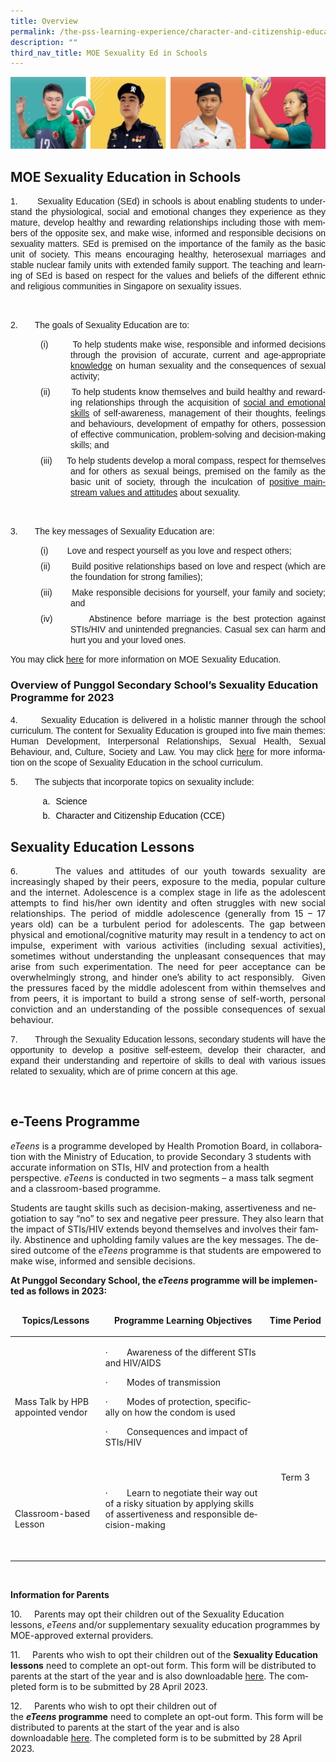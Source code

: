 ```yaml
---
title: Overview
permalink: /the-pss-learning-experience/character-and-citizenship-education/moe-sexuality-in-schools/
description: ""
third_nav_title: MOE Sexuality Ed in Schools
---
```

![](/images/Our%20School/subbanner.jpg)

## MOE Sexuality Education in Schools

<div class="description ive_editable ive_ptod ive_content" id="_ptod_89246"><p style="margin:0in;margin-bottom:.0001pt;text-align:justify;text-justify:
inter-ideograph"><span lang="EN-GB" style="font-family:&quot;Arial&quot;,sans-serif;
mso-bidi-font-family:&quot;Times New Roman&quot;;mso-bidi-font-weight:bold">1.&nbsp;&nbsp;&nbsp;&nbsp;&nbsp;&nbsp; </span><span lang="EN-GB" style="font-family:
&quot;Arial&quot;,sans-serif">Sexuality Education (SEd) in schools is about enabling
students to understand the physiological, social and emotional changes they
experience as they mature, develop healthy and rewarding relationships
including those with members of the opposite sex, and make wise, informed and
responsible decisions on sexuality matters. SEd is premised on the importance
of the family as the basic unit of society. This means encouraging healthy,
heterosexual marriages and stable nuclear family units with extended family
support. The teaching and learning of SEd is based on respect for the values
and beliefs of the different ethnic and religious communities in Singapore on
sexuality issues.<span style="color:#7030A0"></span></span></p>

<p class="MsoNormal"><span lang="EN-GB" style="font-family:
&quot;Arial&quot;,sans-serif">&nbsp;</span></p>

<p class="MsoNormal"><span lang="EN-GB" style="font-family:
&quot;Arial&quot;,sans-serif">2.&nbsp;&nbsp;&nbsp;&nbsp;&nbsp;&nbsp; The goals of Sexuality
Education are to:</span></p>

<p class="MsoNormal" style="margin-top:0in;margin-right:0in;margin-bottom:6.0pt;
margin-left:1.0in;text-align:justify;text-justify:inter-ideograph;text-indent:
-.5in;mso-list:l1 level1 lfo1;tab-stops:18.75pt list 1.0in"><!--[if !supportLists]--><span lang="EN-GB" style="font-family:&quot;Arial&quot;,sans-serif;mso-fareast-font-family:Arial">(i)<span style="font-variant-numeric: normal; font-variant-east-asian: normal; font-stretch: normal; font-size: 7pt; line-height: normal; font-family: &quot;Times New Roman&quot;;">&nbsp;&nbsp;&nbsp;&nbsp;&nbsp;&nbsp;&nbsp;&nbsp;&nbsp;&nbsp;&nbsp;&nbsp;
</span></span><!--[endif]--><span lang="EN-GB" style="font-family:&quot;Arial&quot;,sans-serif">To
help students make wise, responsible and informed decisions through the
provision of accurate, current and age-appropriate <u>knowledge</u> on human
sexuality and the consequences of sexual activity;</span></p>

<p class="MsoNormal" style="margin-top:0in;margin-right:0in;margin-bottom:6.0pt;
margin-left:1.0in;text-align:justify;text-justify:inter-ideograph;text-indent:
-.5in;mso-list:l1 level1 lfo1;tab-stops:18.75pt list 1.0in 1.5in"><!--[if !supportLists]--><span lang="EN-GB" style="font-family:&quot;Arial&quot;,sans-serif;mso-fareast-font-family:Arial">(ii)<span style="font-variant-numeric: normal; font-variant-east-asian: normal; font-stretch: normal; font-size: 7pt; line-height: normal; font-family: &quot;Times New Roman&quot;;">&nbsp;&nbsp;&nbsp;&nbsp;&nbsp;&nbsp;&nbsp;&nbsp;&nbsp;&nbsp;&nbsp;
</span></span><!--[endif]--><span lang="EN-GB" style="font-family:&quot;Arial&quot;,sans-serif">To
help students know themselves and build healthy and rewarding relationships
through the acquisition of <u>social and emotional skills</u> of
self-awareness, management of their thoughts, feelings and behaviours,
development of empathy for others, possession of effective communication,
problem-solving and decision-making skills; and</span></p>

<p class="MsoNormal" style="margin-top:0in;margin-right:0in;margin-bottom:6.0pt;
margin-left:1.0in;text-align:justify;text-justify:inter-ideograph;text-indent:
-.5in;mso-list:l1 level1 lfo1;tab-stops:18.75pt list 1.0in 1.5in"><!--[if !supportLists]--><span lang="EN-GB" style="font-family:&quot;Arial&quot;,sans-serif;mso-fareast-font-family:Arial">(iii)<span style="font-variant-numeric: normal; font-variant-east-asian: normal; font-stretch: normal; font-size: 7pt; line-height: normal; font-family: &quot;Times New Roman&quot;;">&nbsp;&nbsp;&nbsp;&nbsp;&nbsp;&nbsp;&nbsp;&nbsp;&nbsp;
</span></span><!--[endif]--><span lang="EN-GB" style="font-family:&quot;Arial&quot;,sans-serif">To
help students develop a moral compass, respect for themselves and for others as
sexual beings, premised on the family as the basic unit of society, through the
inculcation of <u>positive mainstream values and attitudes</u> about sexuality.
</span></p>

<p class="MsoNormal"><span lang="EN-GB" style="font-family:&quot;Arial&quot;,sans-serif;
mso-bidi-font-family:&quot;Times New Roman&quot;;mso-bidi-font-weight:bold">&nbsp;</span></p>

<p class="MsoNormal"><span lang="EN-GB" style="font-family:&quot;Arial&quot;,sans-serif;
mso-bidi-font-family:&quot;Times New Roman&quot;;mso-bidi-font-weight:bold">3.&nbsp;&nbsp;&nbsp;&nbsp;&nbsp;&nbsp; The key messages of Sexuality Education
are:</span></p>

<p class="MsoNormal" style="margin-top:0in;margin-right:0in;margin-bottom:6.0pt;
margin-left:1.0in;text-align:justify;text-justify:inter-ideograph;text-indent:
-.5in;mso-list:l0 level1 lfo2;tab-stops:18.75pt list 1.0in 1.5in"><!--[if !supportLists]--><span lang="EN-GB" style="font-family:&quot;Arial&quot;,sans-serif;mso-fareast-font-family:Arial">(i)<span style="font-variant-numeric: normal; font-variant-east-asian: normal; font-stretch: normal; font-size: 7pt; line-height: normal; font-family: &quot;Times New Roman&quot;;">&nbsp;&nbsp;&nbsp;&nbsp;&nbsp;&nbsp;&nbsp;&nbsp;&nbsp;&nbsp;&nbsp;&nbsp;
</span></span><!--[endif]--><span lang="EN-GB" style="font-family:&quot;Arial&quot;,sans-serif">Love
and respect yourself as you love and respect others;</span></p>

<p class="MsoNormal" style="margin-top:0in;margin-right:0in;margin-bottom:6.0pt;
margin-left:1.0in;text-align:justify;text-justify:inter-ideograph;text-indent:
-.5in;mso-list:l0 level1 lfo2;tab-stops:18.75pt list 1.0in 1.5in"><!--[if !supportLists]--><span lang="EN-GB" style="font-family:&quot;Arial&quot;,sans-serif;mso-fareast-font-family:Arial">(ii)<span style="font-variant-numeric: normal; font-variant-east-asian: normal; font-stretch: normal; font-size: 7pt; line-height: normal; font-family: &quot;Times New Roman&quot;;">&nbsp;&nbsp;&nbsp;&nbsp;&nbsp;&nbsp;&nbsp;&nbsp;&nbsp;&nbsp;&nbsp;
</span></span><!--[endif]--><span lang="EN-GB" style="font-family:&quot;Arial&quot;,sans-serif">Build
positive relationships based on love and respect (which are the foundation for
strong families);</span></p>

<p class="MsoNormal" style="margin-top:0in;margin-right:0in;margin-bottom:6.0pt;
margin-left:1.0in;text-align:justify;text-justify:inter-ideograph;text-indent:
-.5in;mso-list:l0 level1 lfo2;tab-stops:list 1.0in"><!--[if !supportLists]--><span lang="EN-GB" style="font-family:&quot;Arial&quot;,sans-serif;mso-fareast-font-family:Arial;
mso-bidi-font-weight:bold">(iii)<span style="font-variant-numeric: normal; font-variant-east-asian: normal; font-stretch: normal; font-size: 7pt; line-height: normal; font-family: &quot;Times New Roman&quot;;">&nbsp;&nbsp;&nbsp;&nbsp;&nbsp;&nbsp;&nbsp;&nbsp;&nbsp;
</span></span><!--[endif]--><span lang="EN-SG" style="font-family:&quot;Arial&quot;,sans-serif;
mso-ansi-language:EN-SG">Make responsible decisions for yourself, your family
and society; and</span><span lang="EN-GB" style="font-family:&quot;Arial&quot;,sans-serif;
mso-bidi-font-weight:bold"></span></p>

<p class="MsoNormal" style="margin-top:0in;margin-right:0in;margin-bottom:6.0pt;
margin-left:1.0in;text-align:justify;text-justify:inter-ideograph;text-indent:
-.5in;mso-list:l0 level1 lfo2;tab-stops:list 1.0in"><!--[if !supportLists]--><span style="font-family:&quot;Arial&quot;,sans-serif;mso-fareast-font-family:Arial;mso-ansi-language:
EN-US">(iv)<span style="font-variant-numeric: normal; font-variant-east-asian: normal; font-stretch: normal; font-size: 7pt; line-height: normal; font-family: &quot;Times New Roman&quot;;">&nbsp;&nbsp;&nbsp;&nbsp;&nbsp;&nbsp;&nbsp;&nbsp;&nbsp;
</span></span><!--[endif]--><span lang="EN-SG" style="font-family:&quot;Arial&quot;,sans-serif;
mso-ansi-language:EN-SG">Abstinence before marriage is the best protection
against STIs/HIV and unintended pregnancies. Casual sex can harm and hurt you
and your loved ones.</span></p>

<p class="MsoNormal" style="text-align:justify;text-justify:inter-ideograph"><span lang="EN-GB" style="font-family:&quot;Arial&quot;,sans-serif">You may <span style="color:black">click </span></span><span lang="EN-GB"><span style="font-family:&quot;Arial&quot;,sans-serif"><a href="https://go.gov.sg/moe-sexuality-education" target="_blank">here</a></span></span><span lang="EN-GB" style="background-color: initial; font-family: Arial, sans-serif; color: red;">&nbsp;</span><span lang="EN-GB" style="background-color: initial; font-family: Arial, sans-serif;">for more
information on MOE Sexuality Education.</span></p><p class="MsoNormal" style="text-align:justify;text-justify:inter-ideograph"><span lang="EN-GB" style="font-family:&quot;Arial&quot;,sans-serif"></span></p></div>

### Overview of Punggol Secondary School’s Sexuality Education Programme for 2023

<div class="ive_editable ive_ptod ive_content" id="_ptod_89247"><p style="text-align:justify;text-justify:inter-ideograph"><span style="font-family:&quot;Arial&quot;,sans-serif;mso-bidi-font-family:&quot;Times New Roman&quot;" lang="EN-GB">4.&nbsp;&nbsp;&nbsp;&nbsp;&nbsp;&nbsp; Sexuality Education is delivered in a
holistic manner through the school curriculum. </span><span style="font-family:&quot;Arial&quot;,sans-serif" lang="EN-GB">The content for Sexuality Education is
grouped into five main themes: Human Development, Interpersonal Relationships,
Sexual Health, Sexual Behaviour, and, Culture, Society and Law. You may click </span><span lang="EN-GB"><span style="font-family:&quot;Arial&quot;,sans-serif"><a target="_blank" href="https://go.gov.sg/moe-sexuality-education-scope">here</a></span></span><span style="font-family:&quot;Arial&quot;,sans-serif" lang="EN-GB">&nbsp;for more information on the
scope of Sexuality Education in the school curriculum.</span></p>

<p style="text-align:justify;text-justify:inter-ideograph"><span style="font-family:&quot;Arial&quot;,sans-serif;mso-bidi-font-family:&quot;Times New Roman&quot;" lang="EN-GB">5.&nbsp;&nbsp;&nbsp;&nbsp;&nbsp;&nbsp; The subjects that incorporate topics on
sexuality include: </span></p>

<p style="margin-top:5.0pt;margin-right:0in;margin-bottom:2.0pt;margin-left:
56.7pt;text-align:justify;text-justify:inter-ideograph;text-indent:-.25in;
mso-list:l0 level2 lfo1"><!--[if !supportLists]--><span style="font-family:&quot;Arial&quot;,sans-serif;mso-fareast-font-family:Arial;color:black" lang="EN-GB">a.<span style="font-variant-numeric: normal; font-variant-east-asian: normal; font-stretch: normal; font-size: 7pt; line-height: normal; font-family: &quot;Times New Roman&quot;;">&nbsp;&nbsp;&nbsp;
</span></span><!--[endif]--><span style="font-family:&quot;Arial&quot;,sans-serif;
mso-bidi-font-family:&quot;Times New Roman&quot;;color:black" lang="EN-GB">Science </span></p>

<p style="margin-top:5.0pt;margin-right:0in;margin-bottom:2.0pt;margin-left:
56.7pt;text-align:justify;text-justify:inter-ideograph;text-indent:-.25in;
mso-list:l0 level2 lfo1"><!--[if !supportLists]--><span style="font-family:&quot;Arial&quot;,sans-serif;mso-fareast-font-family:Arial;color:black" lang="EN-GB">b.<span style="font-variant-numeric: normal; font-variant-east-asian: normal; font-stretch: normal; font-size: 7pt; line-height: normal; font-family: &quot;Times New Roman&quot;;">&nbsp;&nbsp;&nbsp;
</span></span><!--[endif]--><span style="font-family:&quot;Arial&quot;,sans-serif;
mso-bidi-font-family:&quot;Times New Roman&quot;;color:black" lang="EN-GB">Character and Citizenship Education
(CCE)</span></p><p style="margin-top:5.0pt;margin-right:0in;margin-bottom:2.0pt;margin-left:
56.7pt;text-align:justify;text-justify:inter-ideograph;text-indent:-.25in;
mso-list:l0 level2 lfo1"><span style="font-family:&quot;Arial&quot;,sans-serif;
mso-bidi-font-family:&quot;Times New Roman&quot;;color:black" lang="EN-GB"></span></p></div>

## Sexuality Education Lessons

<div id="_ptod_89248" class="ive_editable ive_ptod ive_content"><p class="MsoNormal" style="text-align:justify;text-justify:inter-ideograph;
mso-layout-grid-align:none;text-autospace:none"><span lang="EN-GB" style="font-family:&quot;Arial&quot;,sans-serif">6.&nbsp;&nbsp;&nbsp;&nbsp;&nbsp;&nbsp; </span><span class="" style="background-color: initial; text-align: left;">The values and attitudes of our youth towards sexuality are increasingly shaped by their peers, exposure to the media, popular culture and the internet. Adolescence is a complex stage in life as the adolescent attempts to find his/her own identity and often struggles with new social relationships. The period of middle adolescence (generally from 15 – 17 years old) can be a turbulent period for adolescents. The gap between physical and emotional/cognitive maturity may result in a tendency to act on impulse, experiment with various activities (including sexual activities), sometimes without understanding the unpleasant consequences that may arise from such experimentation. The need for peer acceptance can be overwhelmingly strong, and hinder one’s ability to act responsibly.</span><span class="" style="background-color: initial; text-align: left;">&nbsp; </span><span class="" style="background-color: initial; text-align: left;">Given the pressures faced by the middle adolescent from within themselves and from peers, it is important to build a strong sense of self-worth, personal conviction and an understanding of the possible consequences of sexual behaviour.</span></p><p class=""><span lang="EN-GB" class=""></span></p>

<p class=""><span lang="EN-GB" class=""><span class=""></span></span></p><p class="MsoNormal" style="text-align:justify;text-justify:inter-ideograph;
mso-layout-grid-align:none;text-autospace:none"><span lang="EN-GB" style="font-family:&quot;Arial&quot;,sans-serif"><span style="background-color: initial;">7.&nbsp;&nbsp;&nbsp;&nbsp;&nbsp;&nbsp; T</span></span><span style="font-family: Arial, sans-serif; background-color: initial;">hrough the Sexuality Education lessons, secondary students will have the opportunity to develop a positive self-esteem, develop their character, and expand their understanding and repertoire of skills to deal with various issues related to sexuality, which are of prime concern at this age.</span></p><p class="MsoNormal" style="text-align:justify;text-justify:inter-ideograph;
mso-layout-grid-align:none;text-autospace:none"><br></p><div align="center">

</div><div align="center" style="color: rgb(0, 0, 0); font-size: medium;"></div><div align="center">

</div><p class="MsoNormal" style="text-align:justify;text-justify:inter-ideograph">


</p><div align="center">

</div><div align="center">

</div><p class="MsoNormal"><b><span lang="EN-GB" style="font-family: Arial, sans-serif; font-variant-numeric: normal; font-variant-east-asian: normal; font-variant-caps: small-caps; background: lime;"></span></b></p><p class="MsoNormal" style="text-align:justify;text-justify:inter-ideograph"><b><span lang="EN-GB" style="mso-bidi-font-size:11.0pt;font-family:&quot;Arial Bold&quot;,sans-serif;
mso-bidi-font-family:Arial"></span></b></p></div>

<div class="pageblock_box" id="_ptoo_97103">
    <h2 class="ive_editable ive_ptoh" id="_ptoh_97103">e-Teens Programme</h2>
    <div class="ive_editable ive_ptod ive_content" id="_ptod_97103"><div class=""><p class=""><i class=""><span class="" lang="EN-GB">eTeens</span></i><span class="" lang="EN-GB">&nbsp;</span><span class="" lang="EN-GB">is a programme developed by Health Promotion Board, in collaboration with the Ministry of Education, to provide Secondary 3 students with accurate information on STIs, HIV and protection from a health perspective.&nbsp;<i class="">eTeens</i>&nbsp;is conducted in two segments – a mass talk segment and a classroom-based programme.</span></p><p class=""><span class="" lang="EN-GB">Students are taught skills such as decision-making, assertiveness and negotiation to say “no” to sex and negative peer pressure. They also learn that the impact of STIs/HIV extends beyond themselves and involves their family. Abstinence and upholding family values are the key messages.&nbsp;</span><span class="" lang="EN-GB">The desired outcome of the&nbsp;<i class="">eTeens</i>&nbsp;programme is that students are empowered to make wise, informed and sensible decisions.</span><span class="" lang="EN-GB"></span></p><p class=""><b class=""><span class="" lang="EN-GB">At Punggol Secondary School, the&nbsp;<i class="">eTeens</i>&nbsp;programme will be implemented as follows in 2023:</span></b></p><p class=""><b class=""><span class="" lang="EN-GB"></span></b></p><div class="" align="center"><table width="819" class="iveo_table ives_tab_simple3"><thead class=""><tr class=""><td class="" width="177"><p align="center" class=""><b class=""><span class="" lang="EN-GB">Topics/Lessons</span></b></p></td><td class="" width="482"><p align="center" class=""><b class=""><span class="" lang="EN-GB">Programme Learning Objectives</span></b></p></td><td class="" width="160"><p align="center" class=""><b class=""><span class="" lang="EN-GB">Time Period</span></b></p></td></tr></thead><tbody class=""><tr class=""><td class="" width="177"><p class=""><span class="" lang="EN-GB">Mass Talk by HPB appointed vendor</span></p></td><td class="" width="482"><p class=""><span class="" lang="EN-GB">·<span class="">&nbsp;&nbsp;&nbsp;&nbsp;&nbsp;&nbsp;&nbsp;&nbsp;</span></span><span class="" lang="EN-GB">Awareness of the different STIs and HIV/AIDS</span></p><p class=""><span class="" lang="EN-GB">·<span class="">&nbsp;&nbsp;&nbsp;&nbsp;&nbsp;&nbsp;&nbsp;&nbsp;</span></span><span class="" lang="EN-GB">Modes of transmission</span></p><p class=""><span class="" lang="EN-GB">·<span class="">&nbsp;&nbsp;&nbsp;&nbsp;&nbsp;&nbsp;&nbsp;&nbsp;</span></span><span class="" lang="EN-GB">Modes of protection, specifically on how the condom is used</span></p><p class=""><span class="" lang="EN-GB">·<span class="">&nbsp;&nbsp;&nbsp;&nbsp;&nbsp;&nbsp;&nbsp;&nbsp;</span></span><span class="" lang="EN-GB">Consequences and impact of STIs/HIV</span></p><p class=""><span class="" lang="EN-GB">&nbsp;</span></p></td><td class="" rowspan="2" width="160"><p align="center" class=""><span class="" lang="EN-GB">&nbsp;</span></p><p align="center" class=""><span class="" lang="EN-GB">&nbsp;</span></p><p align="center" class=""><span class="" lang="EN-GB">&nbsp;</span></p><p align="center" class=""><span class="" lang="EN-GB">Term 3<span class=""></span></span></p></td></tr><tr class=""><td class="" width="177"><p class=""><span class="" lang="EN-GB">Classroom-based Lesson</span></p></td><td class="" width="482"><p class=""><span class="" lang="EN-GB">·<span class="">&nbsp;&nbsp;&nbsp;&nbsp;&nbsp;&nbsp;&nbsp;&nbsp;</span></span><span class="" lang="EN-GB">Learn to negotiate their way out of a risky situation by applying skills of assertiveness and responsible decision-making</span></p><p class=""><span class="" lang="EN-GB">&nbsp;</span></p></td></tr></tbody></table></div></div><b class=""><span class="" lang="EN-GB"><br class="" clear="all"></span></b><div class=""><p class=""><b class=""><span class="" lang="EN-GB">Information for Parents</span></b></p><p class=""><span class="" lang="EN-GB">10.&nbsp;&nbsp;&nbsp;&nbsp; Parents may opt their children out of the Sexuality Education lessons,&nbsp;<i class="">eTeens</i>&nbsp;and/or supplementary sexuality education programmes by MOE-approved external providers.</span></p><p class=""><span class="" lang="EN-GB">11.&nbsp;&nbsp;&nbsp;&nbsp; Parents who wish to opt their children out of the&nbsp;</span><b class=""><span class="" lang="EN-GB">Sexuality Education lessons</span></b><span class="" lang="EN-GB">&nbsp;need to complete an opt-out form. This form will be distributed to parents at the start of the year and is also downloadable&nbsp;<u class=""><span class=""><a target="_blank" href="https://punggolsec-moe-edu-sg-admin.cwp.sg/qql/slot/u365/2023/For%20Parents/Sexed%20Opt%20Out_Annex%20A%202023%20VT.pdf">here</a></span></u>. The completed form is to be submitted by 28 April 2023.</span></p><p class=""><span class="" lang="EN-GB">12.&nbsp;&nbsp;&nbsp;&nbsp; Parents who wish to opt their children out of the&nbsp;<b class=""><i class="">eTeens</i></b></span><b class=""><span class="" lang="EN-GB">&nbsp;programme</span></b><span class="" lang="EN-GB">&nbsp;need to complete an opt-out form. This form will be distributed to parents at the start of the year and is also downloadable&nbsp;<u class=""><span class=""><a target="_blank" href="https://punggolsec-moe-edu-sg-admin.cwp.sg/qql/slot/u365/2023/For%20Parents/Annex%20B%20eTeens%20Parents%20Opt-out%20Form%20Sec%202023.pdf">here</a></span></u><span class=""><span class="">.</span></span>&nbsp;The completed form is to be submitted by 28 April 2023.</span></p></div></div>
</div>

